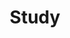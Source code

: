 ---
layout: list
type: category
title: Study
slug: study
sidebar: true
order: 3
description: >
  공부한 것들을 기록합니다.
---